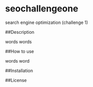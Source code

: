 # seochallengeone
search engine optimization (challenge 1)

##Description

words words

##How to use 

words word

##Installation 

##License 
